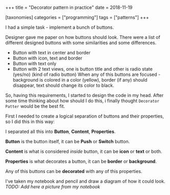 +++
title = "Decorator pattern in practice"
date = 2018-11-19

[taxonomies]
categories = ["programming"]
tags = ["patterns"]
+++

I had a simple task - implement a bunch of buttons.

Designer gave me paper on how buttons should look. There were a list of different designed buttons
with some similarities and some differences.
- Button with text in center and border
- Button with icon, text and border
- Button with text only
- Button with 2 text views, one is button title and other is radio state (yes/no) (kind of radio button)
When any of this buttons are focused - background is colored in a color (yellow), border (if any) should disappear, text should change its color to black.

So, having this requirements, I started to design the code in my head. After some time thinking about how should I do this, i finally thought `Decorator Patter` would be the best fit.

First I needed to create a logical separation of buttons and their properties, so I did this in this way:

I separated all this into __Button__, __Content__, __Properties__.

__Button__ is the button itself, it can be __Push__ or __Switch__ button.

__Content__ is what is considered _inside_ button, it can be __icon__ or __text__ or both.

__Properties__ is what decorates a button, it can be __border__ or __background__.

Any of this buttons can be __decorated__ with any of this properties.

I've taken my notebook and pencil and draw a diagram of how it could look.
_TODO: Add here a picture from my notebook_


